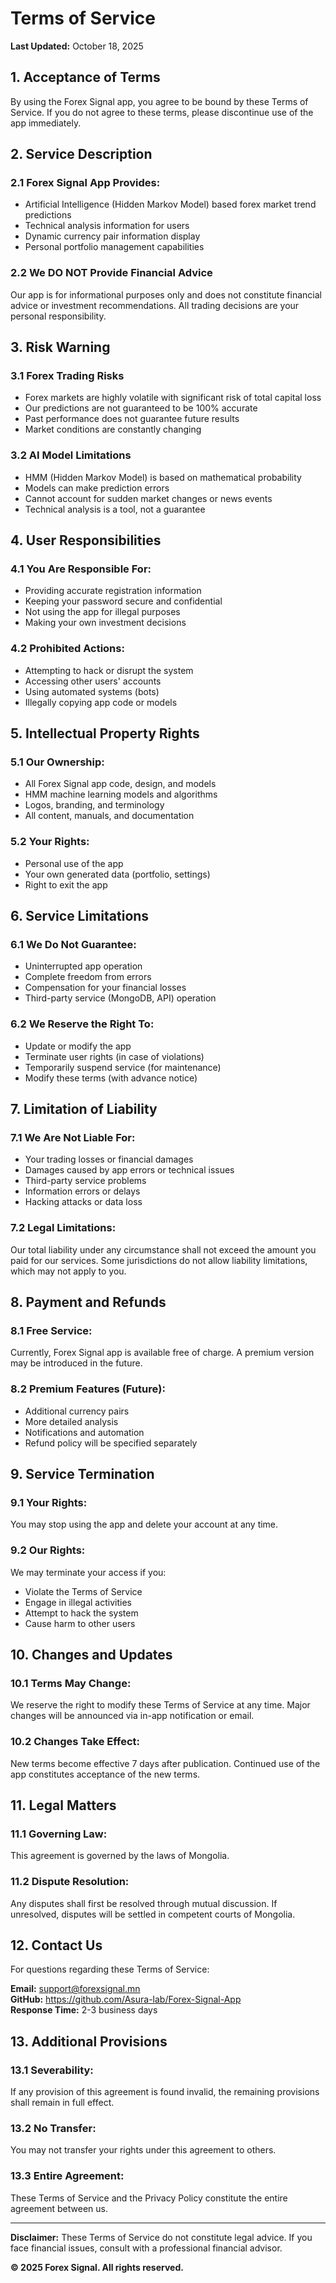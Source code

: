 # Terms of Service

**Last Updated:** October 18, 2025

## 1. Acceptance of Terms

By using the Forex Signal app, you agree to be bound by these Terms of Service. If you do not agree to these terms, please discontinue use of the app immediately.

## 2. Service Description

### 2.1 Forex Signal App Provides:

- Artificial Intelligence (Hidden Markov Model) based forex market trend predictions
- Technical analysis information for users
- Dynamic currency pair information display
- Personal portfolio management capabilities

### 2.2 We DO NOT Provide Financial Advice

Our app is for informational purposes only and does not constitute financial advice or investment recommendations. All trading decisions are your personal responsibility.

## 3. Risk Warning

### 3.1 Forex Trading Risks

- Forex markets are highly volatile with significant risk of total capital loss
- Our predictions are not guaranteed to be 100% accurate
- Past performance does not guarantee future results
- Market conditions are constantly changing

### 3.2 AI Model Limitations

- HMM (Hidden Markov Model) is based on mathematical probability
- Models can make prediction errors
- Cannot account for sudden market changes or news events
- Technical analysis is a tool, not a guarantee

## 4. User Responsibilities

### 4.1 You Are Responsible For:

- Providing accurate registration information
- Keeping your password secure and confidential
- Not using the app for illegal purposes
- Making your own investment decisions

### 4.2 Prohibited Actions:

- Attempting to hack or disrupt the system
- Accessing other users' accounts
- Using automated systems (bots)
- Illegally copying app code or models

## 5. Intellectual Property Rights

### 5.1 Our Ownership:

- All Forex Signal app code, design, and models
- HMM machine learning models and algorithms
- Logos, branding, and terminology
- All content, manuals, and documentation

### 5.2 Your Rights:

- Personal use of the app
- Your own generated data (portfolio, settings)
- Right to exit the app

## 6. Service Limitations

### 6.1 We Do Not Guarantee:

- Uninterrupted app operation
- Complete freedom from errors
- Compensation for your financial losses
- Third-party service (MongoDB, API) operation

### 6.2 We Reserve the Right To:

- Update or modify the app
- Terminate user rights (in case of violations)
- Temporarily suspend service (for maintenance)
- Modify these terms (with advance notice)

## 7. Limitation of Liability

### 7.1 We Are Not Liable For:

- Your trading losses or financial damages
- Damages caused by app errors or technical issues
- Third-party service problems
- Information errors or delays
- Hacking attacks or data loss

### 7.2 Legal Limitations:

Our total liability under any circumstance shall not exceed the amount you paid for our services. Some jurisdictions do not allow liability limitations, which may not apply to you.

## 8. Payment and Refunds

### 8.1 Free Service:

Currently, Forex Signal app is available free of charge. A premium version may be introduced in the future.

### 8.2 Premium Features (Future):

- Additional currency pairs
- More detailed analysis
- Notifications and automation
- Refund policy will be specified separately

## 9. Service Termination

### 9.1 Your Rights:

You may stop using the app and delete your account at any time.

### 9.2 Our Rights:

We may terminate your access if you:

- Violate the Terms of Service
- Engage in illegal activities
- Attempt to hack the system
- Cause harm to other users

## 10. Changes and Updates

### 10.1 Terms May Change:

We reserve the right to modify these Terms of Service at any time. Major changes will be announced via in-app notification or email.

### 10.2 Changes Take Effect:

New terms become effective 7 days after publication. Continued use of the app constitutes acceptance of the new terms.

## 11. Legal Matters

### 11.1 Governing Law:

This agreement is governed by the laws of Mongolia.

### 11.2 Dispute Resolution:

Any disputes shall first be resolved through mutual discussion. If unresolved, disputes will be settled in competent courts of Mongolia.

## 12. Contact Us

For questions regarding these Terms of Service:

**Email:** support@forexsignal.mn  
**GitHub:** https://github.com/Asura-lab/Forex-Signal-App  
**Response Time:** 2-3 business days

## 13. Additional Provisions

### 13.1 Severability:

If any provision of this agreement is found invalid, the remaining provisions shall remain in full effect.

### 13.2 No Transfer:

You may not transfer your rights under this agreement to others.

### 13.3 Entire Agreement:

These Terms of Service and the Privacy Policy constitute the entire agreement between us.

---

**Disclaimer:** These Terms of Service do not constitute legal advice. If you face financial issues, consult with a professional financial advisor.

**© 2025 Forex Signal. All rights reserved.**
